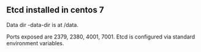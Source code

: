 ## Etcd installed in centos 7

Data dir -data-dir is at /data.

Ports exposed are 2379, 2380, 4001, 7001. Etcd is configured via standard environment variables.
